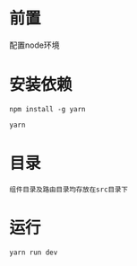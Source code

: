 # 前置

配置node环境

# 安装依赖

`npm install -g yarn`

`yarn`

# 目录

`组件目录及路由目录均存放在src目录下`

# 运行

`yarn run dev`

